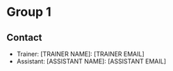 # Group 1

## Contact
- Trainer: [TRAINER NAME]: [TRAINER EMAIL]
- Assistant: [ASSISTANT NAME]: [ASSISTANT EMAIL]
